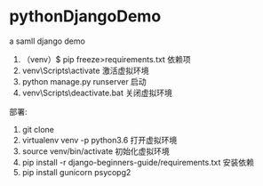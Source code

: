 # pythonDjangoDemo
a samll django demo 

1. （venv）$ pip freeze>requirements.txt 依赖项
2. venv\Scripts\activate 激活虚拟环境
3. python manage.py runserver 启动
4. venv\Scripts\deactivate.bat 关闭虚拟环境

部署:
1. git clone
2. virtualenv venv -p python3.6 打开虚拟环境
3. source venv/bin/activate 初始化虚拟环境
4. pip install -r django-beginners-guide/requirements.txt 安装依赖
5. pip install gunicorn psycopg2